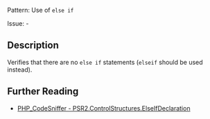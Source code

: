 Pattern: Use of `else if`

Issue: -

## Description

Verifies that there are no `else if` statements (`elseif` should be used instead).

## Further Reading

* [PHP_CodeSniffer - PSR2.ControlStructures.ElseIfDeclaration](https://github.com/PHPCSStandards/PHP_CodeSniffer/blob/master/src/Standards/PSR2/Sniffs/ControlStructures/ElseIfDeclarationSniff.php)